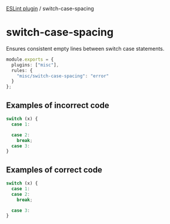 [ESLint plugin](https://ilyub.github.io/eslint-plugin-misc/) / switch-case-spacing

# switch-case-spacing

Ensures consistent empty lines between switch case statements.

```ts
module.exports = {
  plugins: ["misc"],
  rules: {
    "misc/switch-case-spacing": "error"
  }
};
```

## Examples of incorrect code

```ts
switch (x) {
  case 1:

  case 2:
    break;
  case 3:
}
```

## Examples of correct code

```ts
switch (x) {
  case 1:
  case 2:
    break;

  case 3:
}
```